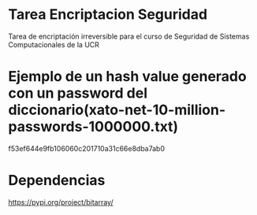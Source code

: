 # Tarea Encriptacion Seguridad
Tarea de encriptación irreversible para el curso de Seguridad de Sistemas Computacionales de la UCR

# Ejemplo de un hash value generado con un password del diccionario(xato-net-10-million-passwords-1000000.txt)
f53ef644e9fb106060c201710a31c66e8dba7ab0

# Dependencias
https://pypi.org/project/bitarray/